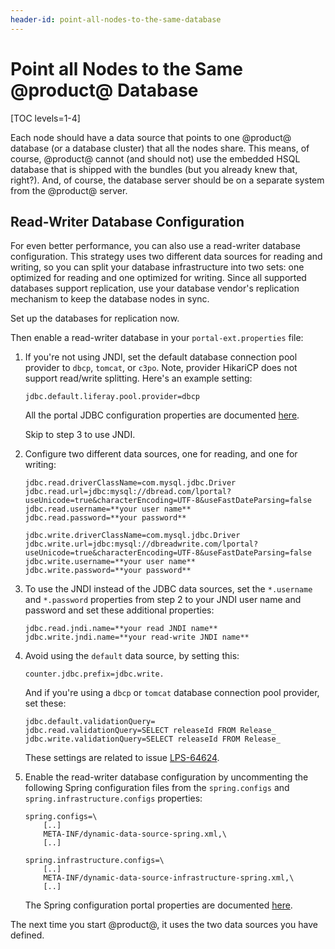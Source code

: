 ```yaml
---
header-id: point-all-nodes-to-the-same-database
---
```


# Point all Nodes to the Same @product@ Database

[TOC levels=1-4]

Each node should have a data source that points to one @product@ database
(or a database cluster) that all the nodes share. This means, of course,
@product@ cannot (and should not) use the embedded HSQL database that is
shipped with the bundles (but you already knew that, right?). And, of course,
the database server should be on a separate system from the @product@ server.

## Read-Writer Database Configuration

For even better performance, you can also use a read-writer database
configuration. This strategy uses two different data sources for reading and
writing, so you can split your database infrastructure into two sets: one
optimized for reading and one optimized for writing. Since all supported
databases support replication, use your database vendor's replication mechanism
to keep the database nodes in sync.

Set up the databases for replication now. 

Then enable a read-writer database in your `portal-ext.properties` file:

1.  If you're not using JNDI, set the default database connection pool provider
    to `dbcp`, `tomcat`, or `c3po`. Note, provider HikariCP does not support
    read/write splitting. Here's an example setting: 

        jdbc.default.liferay.pool.provider=dbcp

    All the portal JDBC configuration properties are documented
    [here](@platform-ref@/7.1-latest/propertiesdoc/portal.properties.html#JDBC).

    Skip to step 3 to use JNDI. 

2.  Configure two different data sources, one for reading, and one for writing:

        jdbc.read.driverClassName=com.mysql.jdbc.Driver
        jdbc.read.url=jdbc:mysql://dbread.com/lportal?useUnicode=true&characterEncoding=UTF-8&useFastDateParsing=false
        jdbc.read.username=**your user name**
        jdbc.read.password=**your password**

        jdbc.write.driverClassName=com.mysql.jdbc.Driver
        jdbc.write.url=jdbc:mysql://dbreadwrite.com/lportal?useUnicode=true&characterEncoding=UTF-8&useFastDateParsing=false
        jdbc.write.username=**your user name**
        jdbc.write.password=**your password**

3.  To use the JNDI instead of the JDBC data sources, set the `*.username` and
    `*.password` properties from step 2 to your JNDI user name and password and set
    these additional properties:

        jdbc.read.jndi.name=**your read JNDI name**
        jdbc.write.jndi.name=**your read-write JNDI name**

4.  Avoid using the `default` data source, by setting this:

        counter.jdbc.prefix=jdbc.write.

    And if you're using a `dbcp` or `tomcat` database connection pool provider,
    set these:

        jdbc.default.validationQuery=
        jdbc.read.validationQuery=SELECT releaseId FROM Release_
        jdbc.write.validationQuery=SELECT releaseId FROM Release_

    These settings are related to issue 
    [LPS-64624](https://issues.liferay.com/browse/LPS-64624).

5.  Enable the read-writer database configuration by uncommenting the following 
    Spring configuration files from the `spring.configs` and
    `spring.infrastructure.configs` properties:

        spring.configs=\
            [..]
            META-INF/dynamic-data-source-spring.xml,\
            [..]

        spring.infrastructure.configs=\
            [..]
            META-INF/dynamic-data-source-infrastructure-spring.xml,\
            [..]

    The Spring configuration portal properties are documented 
    [here](@platform-ref@/7.1-latest/propertiesdoc/portal.properties.html#Spring).

The next time you start @product@, it uses the two data sources you have
defined. 
